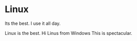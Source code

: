 # Linux

Its the best. I use it all day.

Linux is the best.
Hi Linus from Windows
This is spectacular.
